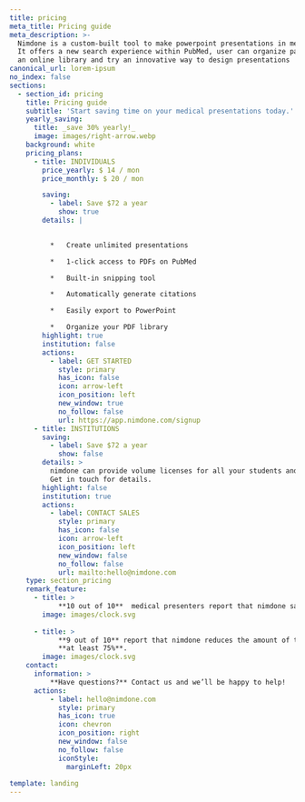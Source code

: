```yaml
---
title: pricing
meta_title: Pricing guide
meta_description: >-
  Nimdone is a custom-built tool to make powerpoint presentations in medicine.
  It offers a new search experience within PubMed, user can organize papers into
  an online library and try an innovative way to design presentations
canonical_url: lorem-ipsum
no_index: false
sections:
  - section_id: pricing
    title: Pricing guide
    subtitle: 'Start saving time on your medical presentations today.'
    yearly_saving: 
      title: _save 30% yearly!_
      image: images/right-arrow.webp
    background: white
    pricing_plans:
      - title: INDIVIDUALS
        price_yearly: $ 14 / mon
        price_monthly: $ 20 / mon

        saving:
          - label: Save $72 a year
            show: true
        details: |
          

          *   Create unlimited presentations

          *   1-click access to PDFs on PubMed

          *   Built-in snipping tool

          *   Automatically generate citations

          *   Easily export to PowerPoint

          *   Organize your PDF library
        highlight: true
        institution: false
        actions:
          - label: GET STARTED
            style: primary
            has_icon: false
            icon: arrow-left
            icon_position: left
            new_window: true
            no_follow: false
            url: https://app.nimdone.com/signup
      - title: INSTITUTIONS
        saving:
          - label: Save $72 a year
            show: false
        details: >
          nimdone can provide volume licenses for all your students and staff.
          Get in touch for details.
        highlight: false
        institution: true
        actions:
          - label: CONTACT SALES
            style: primary
            has_icon: false
            icon: arrow-left
            icon_position: left
            new_window: false
            no_follow: false
            url: mailto:hello@nimdone.com
    type: section_pricing
    remark_feature: 
      - title: > 
            **10 out of 10**  medical presenters report that nimdone saves them time. 
        image: images/clock.svg
        
      - title: >
            **9 out of 10** report that nimdone reduces the amount of time they spend making presentations by 
            **at least 75%**.
        image: images/clock.svg
    contact: 
      information: >
          **Have questions?** Contact us and we’ll be happy to help!
      actions:
          - label: hello@nimdone.com
            style: primary
            has_icon: true
            icon: chevron
            icon_position: right
            new_window: false
            no_follow: false
            iconStyle: 
              marginLeft: 20px
    
template: landing
---
```

